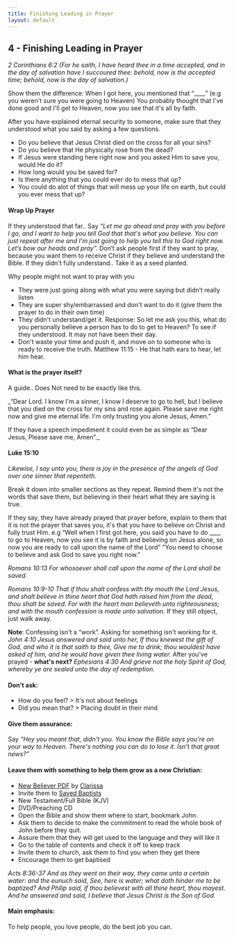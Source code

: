 ```yaml
---
title: Finishing Leading in Prayer
layout: default
---
```

## 4 - Finishing Leading in Prayer

  _2 Corinthians 6:2
 (For he saith, I have heard thee in a time accepted, and in the day of salvation have I succoured thee: behold, now is the accepted time; behold, now is the day of salvation.)_

Show them the difference:
When I got here, you mentioned that “\_\_\_\_” (e.g you weren't sure you were going to Heaven)
You probably thought that I've done good and I'll get to Heaven, now you see that it's all by faith.

After you have explained eternal security to someone, make sure that they understood what you said by asking a few questions.
* Do you believe that Jesus Christ died on the cross for all your sins?
* Do you believe that He physically rose from the dead?
* If Jesus were standing here right now and you asked Him to save you, would He do it?
* How long would you be saved for?
* Is there anything that you could ever do to mess that up?
* You could do alot of things that will mess up your life on earth, but could you ever mess that up?

#### Wrap Up Prayer
If they understood that far.. 
Say _“Let me go ahead and pray with you before I go, and I want to help you tell God that that's what you believe. You can just repeat after me and I'm just going to help you tell this to God right now. Let’s bow our heads and pray”._
Don’t ask people first if they want to pray, because you want them to receive Christ if they believe and understand the Bible.
   If they didn't fully understand.. Take it as a seed planted.

Why people might not want to pray with you
* They were just going along with what you were saying but didn’t really listen
* They are super shy/embarrassed and don't want to do it (give them the prayer to do in their own time)
* They didn't understand/get it. Response: So let me ask you this, what do you personally believe a person has to do to get to Heaven? To see if they understood. It may not have been their day. 
* Don't waste your time and push it, and move on to someone who is ready to receive the truth. Matthew 11:15 - He that hath ears to hear, let him hear.

#### What is the prayer itself?
A guide.. Does Not need to be exactly like this. 

_“Dear Lord. I know I'm a sinner, I know I deserve to go to hell, but I believe that you died on the cross for my sins and rose again. Please save me right now and give me eternal life. I'm only trusting you alone Jesus, Amen.”

If they have a speech impediment it could even be as simple as “Dear Jesus, Please save me, Amen”._ 

#### Luke 15:10
_Likewise, I say unto you, there is joy in the presence of the angels of God over one sinner that repenteth._

Break it down into smaller sections as they repeat. 
Remind them it's not the words that save them, but believing in their heart what they are saying is true. 

If they say, they have already prayed that prayer before, explain to them that it is not the prayer that saves you, it's that you have to believe on Christ and fully trust Him. e.g “Well when I first got here, you said you have to do \_\_\_\_ to go to Heaven, now you see it is by faith and believing on Jesus alone, so now you are ready to call upon the name of the Lord”
"You need to choose to believe and ask God to save you right now."

 _Romans 10:13
   For whosoever shall call upon the name of the Lord shall be saved._

 _Romans 10:9-10
That if thou shalt confess with thy mouth the Lord Jesus, and shalt believe in thine heart that God hath raised him from the dead, thou shalt be saved. For with the heart man believeth unto righteousness; and with the mouth confession is made unto salvation._
If they still object, just walk away. 

**Note**: Confessing isn't a “work”. Asking for something isn't working for it. 
   _John 4:10
  Jesus answered and said unto her, If thou knewest the gift of God, and who it is that saith to thee, Give me to drink; thou wouldest have asked of him, and he would have given thee living water._
After you've prayed - **what's next?**
   _Ephesians 4:30
   And grieve not the holy Spirit of God, whereby ye are sealed unto the day of redemption._
#### Don't ask: 
* How do you feel? > It's not about feelings
* Did you mean that? > Placing doubt in their mind

#### Give them assurance:
Say _“Hey you meant that, didn't you. You know the Bible says you're on your way to Heaven. There's nothing you can do to lose it. Isn't that great news?”_

#### Leave them with something to help them grow as a new Christian:
* [New Believer PDF](/assets/pdf/New%20Believer.pdf) by [Clarissa](https://www.reddit.com/user/ClarissaRomans4/)
* Invite them to [Saved Baptists](https://discord.gg/CSeuchFqqc)
* New Testament/Full Bible (KJV)
* DVD/Preaching CD
* Open the Bible and show them where to start, bookmark John. 
* Ask them to decide to make the commitment to read the whole book of John before they quit. 
* Assure them that they will get used to the language and they will like it
* Go to the table of contents and check it off to keep track
* Invite them to church, ask them to find you when they get there
* Encourage them to get baptised 

 _Acts 8:36-37
  And as they went on their way, they came unto a certain water: and the eunuch said, See, here is water; what doth hinder me to be baptized? And Philip said, If thou believest with all thine heart, thou mayest. And he answered and said, I believe that Jesus Christ is the Son of God._

#### Main emphasis:
To help people, you love people, do the best job you can.
